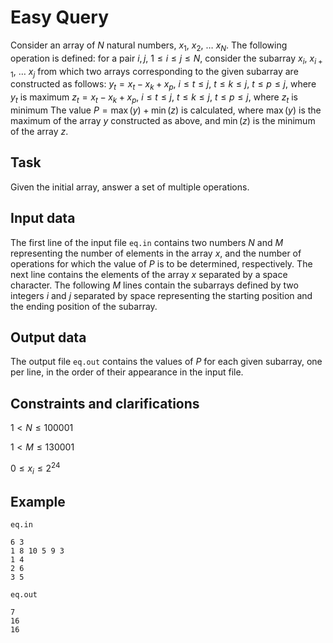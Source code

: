 # Easy Query

Consider an array of $N$ natural numbers, $x_1$, $x_2$, $\dots$ $x_N$. The following operation is defined: for a pair $i,j$, $1 \leq i \leq j \leq N$, consider the subarray $x_i$, $x_{i+1}$, $\dots$ $x_j$ from which two arrays corresponding to the given subarray are constructed as follows:
$y_t = x_t - x_k + x_p$, $i \leq t \leq j$, $t \leq k \leq j$, $t \leq p \leq j$, where $y_t$ is maximum
$z_t = x_t - x_k + x_p$, $i \leq t \leq j$, $t \leq k \leq j$, $t \leq p \leq j$, where $z_t$ is minimum
The value $P = \max(y) + \min(z)$ is calculated, where $\max(y)$ is the maximum of the array $y$ constructed as above, and $\min(z)$ is the minimum of the array $z$.

## Task

Given the initial array, answer a set of multiple operations.

## Input data

The first line of the input file `eq.in` contains two numbers $N$ and $M$ representing the number of elements in the array $x$, and the number of operations for which the value of $P$ is to be determined, respectively.
The next line contains the elements of the array $x$ separated by a space character.
The following $M$ lines contain the subarrays defined by two integers $i$ and $j$ separated by space representing the starting position and the ending position of the subarray.

## Output data

The output file `eq.out` contains the values of $P$ for each given subarray, one per line, in the order of their appearance in the input file.

## Constraints and clarifications

$1 < N \leq 100001$

$1 < M \leq 130001$

$0 \leq x_i \leq 2^{24}$

## Example

`eq.in`
```
6 3
1 8 10 5 9 3
1 4
2 6
3 5
```

`eq.out`
```
7
16
16
```